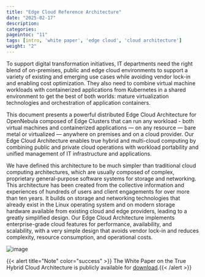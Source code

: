 ```yaml
---
title: "Edge Cloud Reference Architecture"
date: "2025-02-17"
description:
categories:
pageintoc: "11"
tags: [intro, 'white paper', 'edge cloud', 'cloud architecture']
weight: "2"
---
```


<a id="true-hybrid-cloud-reference-architecture"></a>

<!--# Edge Cloud Reference Architecture -->

To support digital transformation initiatives, IT departments need the right blend of on-premises, public and edge cloud environments to support a variety of existing and emerging use cases while avoiding vendor lock-in and enabling cost optimization. They also need to combine virtual machine workloads with containerized applications from Kubernetes in a shared environment to get the best of both worlds: mature virtualization technologies and orchestration of application containers.

This document presents a powerful distributed Edge Cloud Architecture for OpenNebula composed of Edge Clusters that can run any workload - both virtual machines and containerized applications — on any resource — bare metal or virtualized — anywhere on premises and on a cloud provider. Our Edge Cloud Architecture enables true hybrid and multi-cloud computing by combining public and private cloud operations with workload portability and unified management of IT infrastructure and applications.

We have defined this architecture to be much simpler than traditional cloud computing architectures, which are usually composed of complex, proprietary general-purpose software systems for storage and networking. This architecture has been created from the collective information and experiences of hundreds of users and client engagements for over more than ten years. It builds on storage and networking technologies that already exist in the Linux operating system and on modern storage hardware available from existing cloud and edge providers, leading to a greatly simplified design. Our Edge Cloud Architecture implements enterprise-grade cloud features for performance, availability, and scalability, with a very simple design that avoids vendor lock-in and reduces complexity, resource consumption, and operational costs.

![image](/images/overview_edge-cluster.png)

{{< alert title="Note" color="success" >}}
The White Paper on the True Hybrid Cloud Architecture is publicly available for [download](https://support.opennebula.pro/hc/en-us/articles/360050302811-Edge-Cloud-Architecture-White-Paper).{{< /alert >}} 
